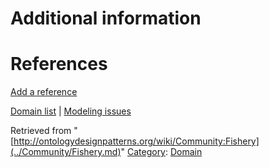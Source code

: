 #  Additional information


#  References


[Add a reference](index.php@title=Odp%253AAdd_reference&subject=../Community/Fishery.md "http://ontologydesignpatterns.org/wiki/index.php?title=Odp:Add_reference&subject=Community%3AFishery")


  




[Domain list](../Community/Domain.md "Community:Domain") | [Modeling issues](../Community/Main.md "Community:Main")


Retrieved from "[http://ontologydesignpatterns.org/wiki/Community:Fishery](../Community/Fishery.md)"
 [Category](http://ontologydesignpatterns.org/wiki/Special:Categories "Special:Categories"): [Domain](../Category/Domain.md "Category:Domain")